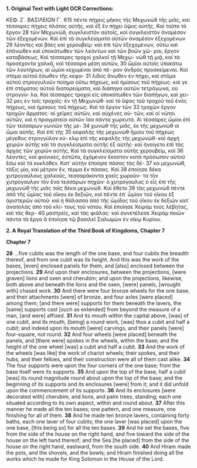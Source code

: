 **1. Original Text with Light OCR Corrections:**

ΚΕΦ. Ζ΄. ΒΑΣΙΛΕΙΩΝ Γ΄. 615
πέντε πήχεις μῆκος τῆς Μεχωνὼδ τῆς μιᾶς, καὶ τέσσαρες πήχεις
πλάτος αὐτῆς, καὶ ἐξ ἓν πήχει ὕψος αὐτῆς. Καὶ τοῦτο τὸ ἔργον 28
τῶν Μεχωνώδ, συγκλειστὸν αὐτοῖς, καὶ συγκλειστὸν ἀναμέσον τῶν
ἐξεχομένων. Καὶ ἐπὶ τὰ συγκλείσματα αὐτῶν ἀναμέσον ἐξεχομένων 29
λέοντες καὶ βόες καὶ χερουβείμ· καὶ ἐπὶ τῶν ἐξεχομένων, οὕτω
καὶ ἐπάνωθεν καὶ ὑποκάτωθεν τῶν λεόντων καὶ τῶν βοῶν χῶ-
ραι, ἔργον καταβάσεως. Καὶ τέσσαρες τροχοὶ χαλκοῖ τῇ Μεχω-
νὼθ τῇ μιᾷ, καὶ τὰ προσέχοντα χαλκᾶ, καὶ τέσσαρα μέση αὐτῶν, 30
ὦμίαι αὐτοῖς ὑποκάτω τῶν λουτήρων, αἱ ὦμίαι κεχυμέναι ἀπὸ πέ-
ραν ἀνδρὸς προσκείμεναι. Καὶ στόμα αὐτοῦ ἔσωθεν τῆς κεφα- 31
λίδος ἄνωθεν ἐν πήχει, καὶ στόμα αὐτοῦ στρογγυλοῦν ποίημα
οὕτω πήχεως, καὶ ἡμίσους τοῦ πήχεως· καὶ γε ἐπὶ στόματος
αὐτοῦ διατορεύματα, καὶ διάπηγα αὐτῶν τετράγωνα, οὐ στρογγύ-
λα. Καὶ τέσσαρες τροχοὶ εἰς ὑποκάτωθεν τῶν διαπήγων, καὶ χει- 32
ρες ἐν τοῖς τροχοῖς· ἐν τῇ Μεχωνώθ· καὶ τὸ ὕψος τοῦ τροχοῦ
τοῦ ἑνὸς πήχεως, καὶ ἡμίσους τοῦ πήχεως. Καὶ τὸ ἔργον τῶν 33
τροχῶν ἔργον τροχῶν ἅρματος· αἱ χεῖρες αὐτῶν, καὶ αὐχένες αὐ-
τῶν, καὶ οἱ νῶτοι αὐτῶν, καὶ ἡ πραγματεία αὐτῶν ἴσα πάντα
χωρευτά. Αἱ τέσσαρες ὦμίαι ἐπὶ τῶν τεσσάρων γωνιῶν τῆς με- 34
χωνὼθ τῆς μιᾶς, ἐκ τῆς μεχωνὼθ οἱ ὦμοι αὐτῆς. Καὶ ἐπὶ τῆς 35
κεφαλῆς τῆς μεχωνὼθ ἥμισυ τοῦ πήχεως μέγεθος στρογγύλον κύ-
κλῳ ἐπὶ τῆς κεφαλῆς τῆς μεχωνώθ· καὶ ἀρχὴ χειρῶν αὐτῆς καὶ
τὰ συγκλείσματα αὐτῆς ἐξ αὐτῆς· καὶ ἠνοίγετο ἐπὶ τὰς ἀρχὰς
τῶν χειρῶν αὐτῆς. Καὶ τὰ συγκλείσματα αὐτῆς χερουβείμ, καὶ 36
λέοντες, καὶ φοίνικες, ἑστῶτα, ἐχόμενον ἕκαστον κατὰ πρόσωπον
αὐτοῦ ἔσω καὶ τὰ κυκλόθεν. Κατ᾽ αὐτὴν ἐποίησε πάσας τὰς δέ- 37
κα μεχωνώθ, τάξις μία, καὶ μέτρον ἕν, τέρμα ἕν πάσαις. Καὶ 38
ἐποίησε δέκα χυτρογαύλους χαλκοῦς, τεσσαράκοντα χοεῖς χωροῦν-
τα τὸν χυτρόγαυλον τὸν ἕνα τεσσάρων πηχῶν· ὁ χυτρόγαυλος ὁ
εἷς ἐπὶ τῆς μεχωνὼθ τῆς μιᾶς ταῖς δέκα μεχωνώθ. Καὶ ἔθετο 39
τὰς μεχωνὼδ πέντε ἀπὸ τῆς ὦμίας τοῦ οἴκου ἐκ δεξιῶν, καὶ
πέντε ἐπ᾽ ὦμίαν τοῦ οἴκου ἐξ ἀριστερῶν αὐτοῦ· καὶ ἡ θάλασσα
ἀπὸ τῆς ὦμίδος τοῦ οἴκου ἐκ δεξιῶν κατ᾽ ἀνατολὰς ἀπὸ τοῦ κλί-
τους τοῦ νότου. Καὶ ἐποίησε Χειρὰμ τοὺς λέβητας, καὶ τὰς θερ- 40
μαστρεῖς, καὶ τὰς φιάλας· καὶ συνετέλεσε Χειρὰμ ποιῶν πάντα τὰ
ἔργα ἃ ἐποίησε τῷ βασιλεῖ Σαλωμὼν ἐν οἴκῳ Κυρίου.

**2. A Royal Translation of the Third Book of Kingdoms, Chapter 7**

**Chapter 7**

**28** ...five cubits was the length of the one base, and four cubits the breadth thereof, and from one cubit was its height. And this was the work of the bases, [even] enclosed panels for them, and [also] enclosed between the projections.
**29** And upon their enclosures, between the projections, [were graven] lions and oxen and cherubim; and upon the projections, likewise, both above and beneath the lions and the oxen, [were] panels, [wrought with] chased work.
**30** And there were four bronze wheels for the one base, and their attachments [were] of bronze, and four axles [were placed] among them; [and there were] supports for them beneath the lavers, the [same] supports cast [such as extended] from beyond the measure of a man, [and were] affixed.
**31** And its mouth within the capital above, [was] of one cubit, and its mouth, [being] a round work, [was] thus a cubit and half a cubit; and indeed upon its mouth [were] carvings, and their panels [were] four-square, not round.
**32** And four wheels [were placed] beneath the panels, and [there were] spokes in the wheels, within the base; and the height of the one wheel [was] a cubit and half a cubit.
**33** And the work of the wheels [was like] the work of chariot wheels; their spokes, and their hubs, and their felloes, and their construction were all of them cast alike.
**34** The four supports were upon the four corners of the one base; from the base itself were its supports.
**35** And upon the top of the base, half a cubit [was] its round magnitude round about upon the top of the base; and the beginning of its supports and its enclosures [were] from it; and it did unfold upon the commencement of its supports.
**36** And its enclosures [were decorated with] cherubim, and lions, and palm trees, standing; each one situated according to its own aspect, within and round about.
**37** After this manner he made all the ten bases; one pattern, and one measure, one finishing for all of them.
**38** And he made ten bronze lavers, containing forty baths, each one laver of four cubits; the one laver [was placed] upon the one base, [this being so] for all the ten bases.
**39** And he set the bases, five from the side of the house on the right hand, and five toward the side of the house on the left hand thereof; and the Sea [he placed] from the side of the house on the right hand, eastward, from the south side.
**40** And Hiram made the pots, and the shovels, and the bowls; and Hiram finished doing all the works which he made for King Solomon in the House of the Lord.